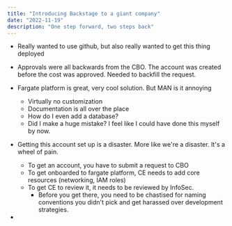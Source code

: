 ```yaml
---
title: "Introducing Backstage to a giant company"
date: "2022-11-19"
description: "One step forward, two steps back"
---
```


* Really wanted to use github, but also really wanted to get this thing deployed
* Approvals were all backwards from the CBO. The account was created before the cost was approved. Needed to backfill the request.
* Fargate platform is great, very cool solution. But MAN is it annoying
  * Virtually no customization
  * Documentation is all over the place
  * How do I even add a database?
  * Did I make a huge mistake? I feel like I could have done this myself by now.

* Getting this account set up is a disaster. More like we're a disaster. It's a wheel of pain.
  * To get an account, you have to submit a request to CBO
  * To get onboarded to fargate platform, CE needs to add core resources (networking, IAM roles)
  * To get CE to review it, it needs to be reviewed by InfoSec.
    * Before you get there, you need to be chastised for naming conventions you didn't pick and get harassed over development strategies.

*